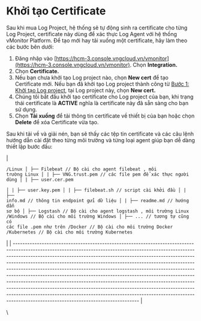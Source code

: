 # Khởi tạo Certificate

Sau khi mua Log Project, hệ thống sẽ tự động sinh ra certificate cho từng Log Project, certificate này dùng để xác thực Log Agent với hệ thống vMonitor Platform. Để tạo mới hay tải xuống một certificate, hãy làm theo các bước bên dưới:

1. Đăng nhập vào [https://hcm-3.console.vngcloud.vn/vmonitor](https://hcm-3.console.vngcloud.vn/vmonitor). Chọn **Integration.**
2. Chọn **Certificate.**
3. Nếu bạn chưa khởi tạo Log project nào, chọn **New cert** để tạo Certificate mới. Nếu bạn đã khởi tạo Log project thành công từ [Bước 1: Khởi tạo Log project](https://docs.vngcloud.vn/pages/viewpage.action?pageId=49650521), tại Log project này, chọn **New cert.**
4. Chúng tôi bắt đầu khởi tạo certificate cho Log project của bạn, khi trạng thái certificate là **ACTIVE** nghĩa là certificate này đã sẵn sàng cho bạn sử dụng.&#x20;
5. Chọn **Tải xuống** để tải thông tin certificate về thiết bị của bạn hoặc chọn **Delete** để xóa Certificate vừa tạo.&#x20;

Sau khi tải về và giải nén, bạn sẽ thấy các tệp tin certificate và các câu lệnh hướng dẫn cài đặt theo từng môi trường và từng loại agent giúp bạn dễ dàng thiết lập bước đầu:

| <pre><code>/Linux
│   ├── Filebeat               // Bộ cài cho agent filebeat , môi trường Linux
│   |   ├── VNG.trust.pem      // các file pem để  xác thực người dùng
│   |   ├── user.cer.pem       
│   |   ├── user.key.pem
│   |   ├── filebeat.sh        // script cài khởi đầu
│   |   ├── info.md            // thông tin endpoint gửi dữ liệu
│   |   ├── readme.md          // hướng dẫn sơ bộ
│   ├── Logstash               // Bộ cài cho agent logstash , môi trường Linux
/Windows                       // Bộ cài cho môi trường Windows
│   ├── ...                    // tương tự cũng có các file .pem như trên
/Docker                        // Bộ cài cho môi trường Docker
/Kubernetes                    // Bộ cài cho môi trường Kubernetes
</code></pre> |
| ---------------------------------------------------------------------------------------------------------------------------------------------------------------------------------------------------------------------------------------------------------------------------------------------------------------------------------------------------------------------------------------------------------------------------------------------------------------------------------------------------------------------------------------------------------------------------------------------------------------------------------------------------------------------------------------------------------------------------------------------------------------------------------- |

\
